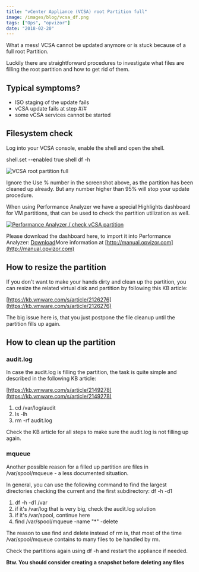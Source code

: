 ```yaml
---
title: "vCenter Appliance (VCSA) root Partition full"
image: /images/blog/vcsa_df.png
tags: ["Ops", "opvizor"]
date: "2018-02-20"
---
```


What a mess! VCSA cannot be updated anymore or is stuck because of a full root Partition.

Luckily there are straightforward procedures to investigate what files are filling the root partition and how to get rid of them.

## Typical symptoms?

- ISO staging of the update fails
- vCSA update fails at step #/#
- some vCSA services cannot be started

## Filesystem check

Log into your VCSA console, enable the shell and open the shell.

shell.set --enabled true
shell
df -h

![VCSA root partition full](/images/blog/vcsa_df.png)

Ignore the Use % number in the screenshot above, as the partition has been cleaned up already. But any number higher than 95% will stop your update procedure.

When using Performance Analyzer we have a special Highlights dashboard for VM partitions, that can be used to check the partition utilization as well.

[![Performance Analyzer / check vCSA partition](/images/blog/vcsa_pa.png)](http://try.opvizor.com/perfanalyzer)

Please download the dashboard here, to import it into Performance Analyzer: [Download](https://opvizor.atlassian.net/wiki/download/attachments/82057456/Highlights_%20Virtual%20Machines%20-%20Disksize-1517910633543.json)More information at [http://manual.opvizor.com](http://manual.opvizor.com)

## How to resize the partition

If you don't want to make your hands dirty and clean up the partition, you can resize the related virtual disk and partition by following this KB article: 

[https://kb.vmware.com/s/article/2126276](https://kb.vmware.com/s/article/2126276)

The big issue here is, that you just postpone the file cleanup until the partition fills up again.

## How to clean up the partition

### audit.log

In case the audit.log is filling the partition, the task is quite simple and described in the following KB article: 

[https://kb.vmware.com/s/article/2149278](https://kb.vmware.com/s/article/2149278)

1. cd /var/log/audit
2. ls -lh
3. rm -rf audit.log

Check the KB article for all steps to make sure the audit.log is not filling up again.

### mqueue

Another possible reason for a filled up partition are files in /var/spool/mqueue - a less documented situation.

In general, you can use the following command to find the largest directories checking the current and the first subdirectory: df -h -d1

1. df -h -d1 /var
2. if it's /var/log that is very big, check the audit.log solution
3. if it's /var/spool, continue here
4. find /var/spool/mqueue -name "\*" -delete

The reason to use find and delete instead of rm is, that most of the time /var/spool/mqueue contains to many files to be handled by rm.

Check the partitions again using df -h and restart the appliance if needed.

**Btw. You should consider creating a snapshot before deleting any files**
